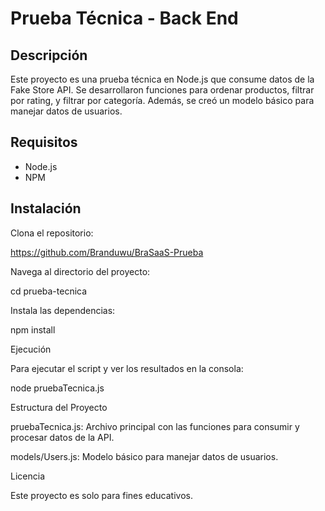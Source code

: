 # Prueba Técnica - Back End

## Descripción

Este proyecto es una prueba técnica en Node.js que consume datos de la Fake Store API. Se desarrollaron funciones para ordenar productos, filtrar por rating, y filtrar por categoría. Además, se creó un modelo básico para manejar datos de usuarios.

## Requisitos

- Node.js
- NPM

## Instalación

Clona el repositorio:
   
https://github.com/Branduwu/BraSaaS-Prueba
   
Navega al directorio del proyecto:

cd prueba-tecnica

Instala las dependencias:

npm install

Ejecución

Para ejecutar el script y ver los resultados en la consola:

node pruebaTecnica.js

Estructura del Proyecto

pruebaTecnica.js: Archivo principal con las funciones para consumir y procesar datos de la API.

models/Users.js: Modelo básico para manejar datos de usuarios.

Licencia

Este proyecto es solo para fines educativos. 

